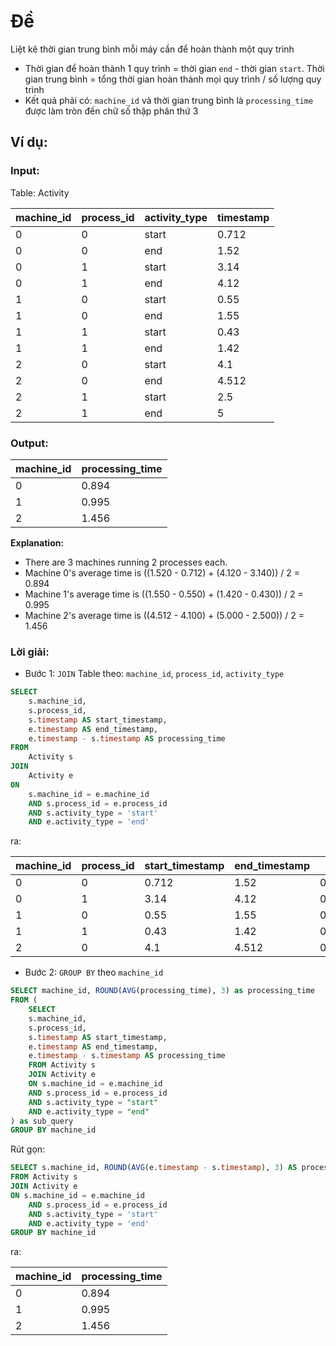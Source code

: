 # Đề

Liệt kê thời gian trung bình mỗi máy cần để hoàn thành một quy trình

- Thời gian để hoàn thành 1 quy trình = thời gian `end` - thời gian `start`. Thời gian trung bình = tổng thời gian hoàn thành mọi quy trình / số lượng quy trình
- Kết quả phải có: `machine_id` và thời gian trung bình là `processing_time` được làm tròn đến chữ số thập phân thứ 3

## Ví dụ:

### Input:

Table: Activity

| machine_id | process_id | activity_type | timestamp |
| ---------- | ---------- | ------------- | --------- |
| 0          | 0          | start         | 0.712     |
| 0          | 0          | end           | 1.52      |
| 0          | 1          | start         | 3.14      |
| 0          | 1          | end           | 4.12      |
| 1          | 0          | start         | 0.55      |
| 1          | 0          | end           | 1.55      |
| 1          | 1          | start         | 0.43      |
| 1          | 1          | end           | 1.42      |
| 2          | 0          | start         | 4.1       |
| 2          | 0          | end           | 4.512     |
| 2          | 1          | start         | 2.5       |
| 2          | 1          | end           | 5         |

### Output:

| machine_id | processing_time |
| ---------- | --------------- |
| 0          | 0.894           |
| 1          | 0.995           |
| 2          | 1.456           |

**Explanation:**

- There are 3 machines running 2 processes each.
- Machine 0's average time is ((1.520 - 0.712) + (4.120 - 3.140)) / 2 = 0.894
- Machine 1's average time is ((1.550 - 0.550) + (1.420 - 0.430)) / 2 = 0.995
- Machine 2's average time is ((4.512 - 4.100) + (5.000 - 2.500)) / 2 = 1.456

### Lời giải:

- Bước 1: `JOIN` Table theo: `machine_id`, `process_id`, `activity_type`

```sql
SELECT
    s.machine_id,
    s.process_id,
    s.timestamp AS start_timestamp,
    e.timestamp AS end_timestamp,
    e.timestamp - s.timestamp AS processing_time
FROM
    Activity s
JOIN
    Activity e
ON
    s.machine_id = e.machine_id
    AND s.process_id = e.process_id
    AND s.activity_type = 'start'
    AND e.activity_type = 'end'
```

ra:

| machine_id | process_id | start_timestamp | end_timestamp | processing_time    |
| ---------- | ---------- | --------------- | ------------- | ------------------ |
| 0          | 0          | 0.712           | 1.52          | 0.8079999685287476 |
| 0          | 1          | 3.14            | 4.12          | 0.9799997806549072 |
| 1          | 0          | 0.55            | 1.55          | 0.9999999403953552 |
| 1          | 1          | 0.43            | 1.42          | 0.9899999499320984 |
| 2          | 0          | 4.1             | 4.512         | 0.4120001792907715 |

- Bước 2: `GROUP BY` theo `machine_id`

```sql
SELECT machine_id, ROUND(AVG(processing_time), 3) as processing_time
FROM (
    SELECT
    s.machine_id,
    s.process_id,
    s.timestamp AS start_timestamp,
    e.timestamp AS end_timestamp,
    e.timestamp - s.timestamp AS processing_time
    FROM Activity s
    JOIN Activity e
    ON s.machine_id = e.machine_id
    AND s.process_id = e.process_id
    AND s.activity_type = "start"
    AND e.activity_type = "end"
) as sub_query
GROUP BY machine_id
```

Rút gọn:

```sql
SELECT s.machine_id, ROUND(AVG(e.timestamp - s.timestamp), 3) AS processing_time
FROM Activity s
JOIN Activity e
ON s.machine_id = e.machine_id
    AND s.process_id = e.process_id
    AND s.activity_type = 'start'
    AND e.activity_type = 'end'
GROUP BY machine_id
```

ra:

| machine_id | processing_time |
| ---------- | --------------- |
| 0          | 0.894           |
| 1          | 0.995           |
| 2          | 1.456           |
